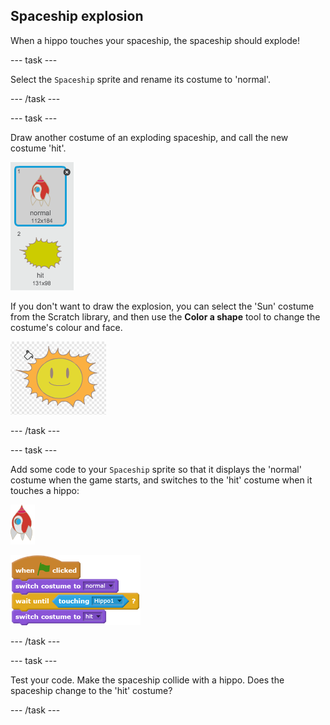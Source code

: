 ## Spaceship explosion

When a hippo touches your spaceship, the spaceship should explode!

--- task ---

Select the `Spaceship` sprite and rename its costume to 'normal'.

--- /task ---

--- task ---

Draw another costume of an exploding spaceship, and call the new costume 'hit'.

![screenshot](images/invaders-spaceship-costumes.png)

If you don't want to draw the explosion, you can select the 'Sun' costume from the Scratch library, and then use the **Color a shape** tool to change the costume's colour and face.

![screenshot](images/invaders-sun.png)

--- /task ---

--- task ---

Add some code to your `Spaceship` sprite so that it displays the 'normal' costume when the game starts, and switches to the 'hit' costume when it touches a hippo:

![rocket sprite](images/rocket-sprite.png)

![blocks_1546523035_386171](images/blocks_1546523035_386171.png)

--- /task ---

--- task ---

Test your code. Make the spaceship collide with a hippo. Does the spaceship change to the 'hit' costume?

--- /task ---

